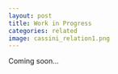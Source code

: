 ```yaml
---
layout: post
title: Work in Progress
categories: related
image: cassini_relation1.png
---
```


Coming soon...
